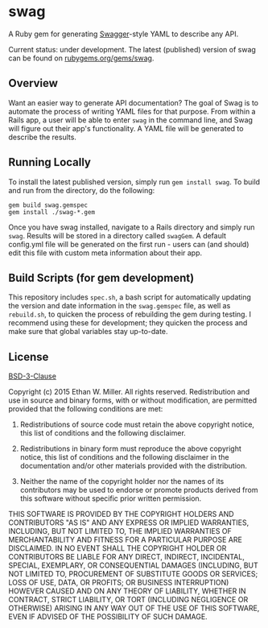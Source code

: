 # swag
A Ruby gem for generating [Swagger](http://swagger.io/)-style YAML to describe
any API.


Current status: under development. The latest (published) version of swag can be found on
[rubygems.org/gems/swag](http://rubygems.org/gems/swag).

## Overview
Want an easier way to generate API documentation? The goal of Swag is to automate the
process of writing YAML files for that purpose. From within a Rails app, a user will be
able to enter ```swag``` in the command line, and Swag will figure out their app's
functionality. A YAML file will be generated to describe the results.

## Running Locally
To install the latest published version, simply run ```gem install swag```. To build
and run from the directory, do the following:

    gem build swag.gemspec
    gem install ./swag-*.gem

Once you have swag installed, navigate to a Rails directory and simply run ```swag```.
Results will be stored in a directory called ```swagGem```. A default config.yml
file will be generated on the first run - users can (and should) edit this file
with custom meta information about their app.

## Build Scripts (for gem development)
This repository includes ```spec.sh```, a bash script for automatically updating the version and
date information in the ```swag.gemspec``` file, as well as ```rebuild.sh```, to quicken
the process of rebuilding the gem during testing. I recommend using these for
development; they quicken the process and make sure that global variables stay
up-to-date.

## License

[BSD-3-Clause](http://spdx.org/licenses/BSD-3-Clause.html#licenseText)

Copyright (c) 2015 Ethan W. Miller. All rights reserved.
Redistribution and use in source and binary forms, with or without modification, are permitted provided that the following conditions are met:

1. Redistributions of source code must retain the above copyright notice, this list of conditions and the following disclaimer.

2. Redistributions in binary form must reproduce the above copyright notice, this list of conditions and the following disclaimer in the documentation and/or other materials provided with the distribution.

3. Neither the name of the copyright holder nor the names of its contributors may be used to endorse or promote products derived from this software without specific prior written permission.

THIS SOFTWARE IS PROVIDED BY THE COPYRIGHT HOLDERS AND CONTRIBUTORS "AS IS" AND ANY EXPRESS OR IMPLIED WARRANTIES, INCLUDING, BUT NOT LIMITED TO, THE IMPLIED WARRANTIES OF MERCHANTABILITY AND FITNESS FOR A PARTICULAR PURPOSE ARE DISCLAIMED. IN NO EVENT SHALL THE COPYRIGHT HOLDER OR CONTRIBUTORS BE LIABLE FOR ANY DIRECT, INDIRECT, INCIDENTAL, SPECIAL, EXEMPLARY, OR CONSEQUENTIAL DAMAGES (INCLUDING, BUT NOT LIMITED TO, PROCUREMENT OF SUBSTITUTE GOODS OR SERVICES; LOSS OF USE, DATA, OR PROFITS; OR BUSINESS INTERRUPTION) HOWEVER CAUSED AND ON ANY THEORY OF LIABILITY, WHETHER IN CONTRACT, STRICT LIABILITY, OR TORT (INCLUDING NEGLIGENCE OR OTHERWISE) ARISING IN ANY WAY OUT OF THE USE OF THIS SOFTWARE, EVEN IF ADVISED OF THE POSSIBILITY OF SUCH DAMAGE.
